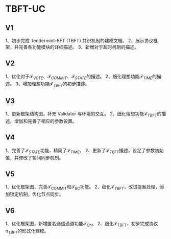# TBFT-UC

## V1

1、初步完成 Tendermint-BFT (TBFT) 共识机制的建模文档。
2、展示协议框架，并完善各功能模块的详细描述。
3、新增对于超时机制的描述。

## V2

1、优化对于$\mathcal{F}_{VOTE}、\mathcal{F}_{COMMIT}、\mathcal{F}_{STATE}$的描述。
2、细化理想功能$\mathcal{F}_{TIME}$的描述。
3、增加理想功能$\mathcal{F}_{TBFT}$的初步描述。

## V3

1、更新框架结构图，补充 Validator 与环境的交互。
2、细化理想功能$\mathcal{F}_{TBFT}$的描述，增加和完善了相应的参数设置。

## V4

1、完善了$\mathcal{F}_{STATE}$功能，精简了$\mathcal{F}_{TIME}$。
2、更新了$\mathcal{F}_{TBFT}$描述，设定了参数初始值，并修改了轮间同步机制。

## V5

1、优化框架图，完善$\mathcal{F}_\text{COMMIT}$和$\mathcal{F}_\text{BC}$功能。
2、细化$\mathcal{F}_{TBFT}$，改进提案处理，添加锁定机制，优化节点同步。



## V6
1、优化框架图，新增匿名通信通道功能$\mathcal{F}_\text{Ch}$。
2、细化$\mathcal{F}_{TBFT}$，初步完成协议$\mathcal{\pi}_{TBFT}$的形式化建模。
